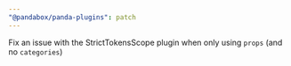```yaml
---
"@pandabox/panda-plugins": patch
---
```


Fix an issue with the StrictTokensScope plugin when only using `props` (and no `categories`)
